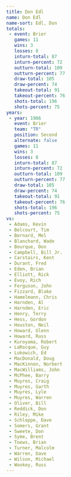 ```yaml
---
title: Don Edl
name: Don Edl
name-sort: Edl, Don
totals:
 - event: Brier
   games: 11
   wins: 3
   losses: 8
   inturn-total: 87
   inturn-percent: 72
   outturn-total: 109
   outturn-percent: 77
   draw-total: 105
   draw-percent: 74
   takeout-total: 91
   takeout-percent: 76
   shots-total: 196
   shots-percent: 75
years:
 - year: 1986
   event: Brier
   team: "TR"
   position: Second
   alternate: false
   games: 11
   wins: 3
   losses: 8
   inturn-total: 87
   inturn-percent: 72
   outturn-total: 109
   outturn-percent: 77
   draw-total: 105
   draw-percent: 74
   takeout-total: 91
   takeout-percent: 76
   shots-total: 196
   shots-percent: 75
vs:
 - Adams, Kevin
 - Belcourt, Tim
 - Bernard, Mel
 - Blanchard, Wade
 - Bourque, Don
 - Campbell, Bill Jr.
 - Carstairs, Kent
 - Durant, Fred
 - Eden, Brian
 - Elliott, Rick
 - Evoy, Rich
 - Ferguson, John
 - Fizzard, Blake
 - Hamelmann, Chris
 - Harnden, Al
 - Harnden, Eric
 - Henry, Terry
 - Hess, Gordon
 - Houston, Neil
 - Howard, Glenn
 - Howard, Russ
 - Kuroyama, Robert
 - LaRocque, Guy
 - Lukowich, Ed
 - MacDonald, Doug
 - MacKinnon, Norbert
 - MacWilliams, John
 - McPhee, Barry
 - Muyres, Craig
 - Muyres, Garth
 - Muyres, Lyle
 - Muyres, Warren
 - Oliver, Bill
 - Reddick, Don
 - Riley, Mike
 - Schleppe, Dave
 - Somers, Grant
 - Sweete, Don
 - Syme, Brent
 - Toews, Brian
 - Turner, Malcolm
 - Warren, Dave
 - Wilson, Michael
 - Wookey, Russ
---
```


